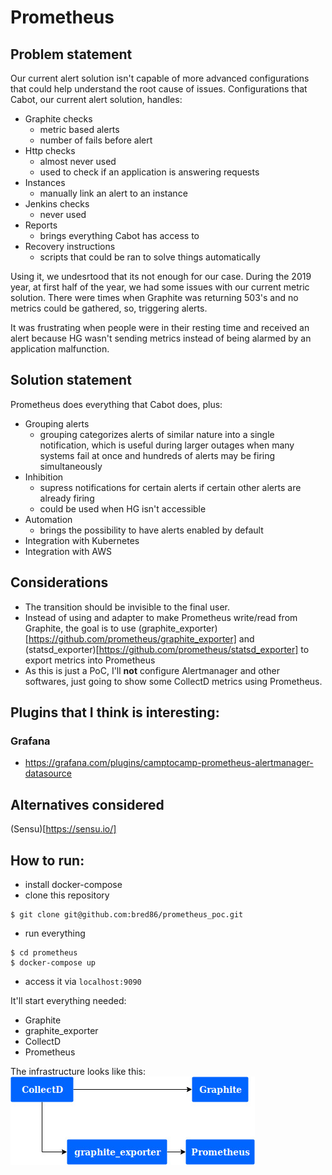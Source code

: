 # Prometheus

## Problem statement
Our current alert solution isn't capable of more advanced configurations that could help understand the root cause of issues.
Configurations that Cabot, our current alert solution, handles:
* Graphite checks
  * metric based alerts
  * number of fails before alert  
* Http checks
  * almost never used
  * used to check if an application is answering requests
* Instances
  * manually link an alert to an instance
* Jenkins checks
  * never used
* Reports
  * brings everything Cabot has access to
* Recovery instructions
  * scripts that could be ran to solve things automatically

Using it, we undesrtood that its not enough for our case. During the 2019 year, at first half of the year, we had some issues with our current metric solution.
There were times when Graphite was returning 503's and no metrics could be gathered, so, triggering alerts.

It was frustrating when people were in their resting time and received an alert because HG wasn't sending metrics instead of being alarmed by an application malfunction.

## Solution statement
Prometheus does everything that Cabot does, plus:
* Grouping alerts
  * grouping categorizes alerts of similar nature into a single notification, which is useful during larger outages when many systems fail at once and hundreds of alerts may be firing simultaneously
* Inhibition
  * supress notifications for certain alerts if certain other alerts are already firing
  * could be used when HG isn't accessible
* Automation
  * brings the possibility to have alerts enabled by default
* Integration with Kubernetes
* Integration with AWS

## Considerations
* The transition should be invisible to the final user.
* Instead of using and adapter to make Prometheus write/read from Graphite, the goal is to use (graphite_exporter)[https://github.com/prometheus/graphite_exporter] and (statsd_exporter)[https://github.com/prometheus/statsd_exporter] to export metrics into Prometheus
* As this is just a PoC, I'll **not** configure Alertmanager and other softwares, just going to show some CollectD metrics using Prometheus.

## Plugins that I think is interesting:
### Grafana
* https://grafana.com/plugins/camptocamp-prometheus-alertmanager-datasource

## Alternatives considered
(Sensu)[https://sensu.io/]

## How to run:
* install docker-compose
* clone this repository
```
$ git clone git@github.com:bred86/prometheus_poc.git
```
* run everything
```
$ cd prometheus
$ docker-compose up
```
* access it via `localhost:9090`

It'll start everything needed:
* Graphite
* graphite_exporter
* CollectD
* Prometheus

The infrastructure looks like this:
![Prometheu's infrastructure](images/prometheus_poc.jpg)
